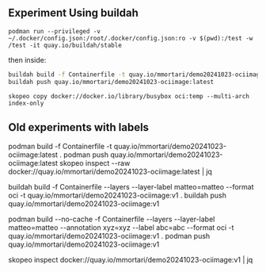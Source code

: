 ## Experiment Using buildah

```
podman run --privileged -v ~/.docker/config.json:/root/.docker/config.json:ro -v $(pwd):/test -w /test -it quay.io/buildah/stable
```

then inside:

```sh
buildah build -f Containerfile -t quay.io/mmortari/demo20241023-ociimage:latest .
buildah push quay.io/mmortari/demo20241023-ociimage:latest
```

```
skopeo copy docker://docker.io/library/busybox oci:temp --multi-arch index-only
```

## Old experiments with labels

podman build -f Containerfile -t quay.io/mmortari/demo20241023-ociimage:latest .
podman push quay.io/mmortari/demo20241023-ociimage:latest
skopeo inspect --raw docker://quay.io/mmortari/demo20241023-ociimage:latest | jq

buildah build -f Containerfile --layers --layer-label matteo=matteo --format oci -t quay.io/mmortari/demo20241023-ociimage:v1 .
buildah push quay.io/mmortari/demo20241023-ociimage:v1

podman build --no-cache -f Containerfile --layers --layer-label matteo=matteo --annotation xyz=xyz --label abc=abc --format oci -t quay.io/mmortari/demo20241023-ociimage:v1 .
podman push quay.io/mmortari/demo20241023-ociimage:v1

skopeo inspect docker://quay.io/mmortari/demo20241023-ociimage:v1 | jq
